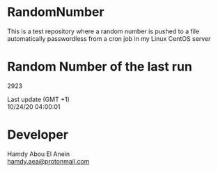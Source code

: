 # RandomNumber    
This is a test repository where a random number is pushed to a file automatically passwordless from a cron job in my Linux CentOS server    
# Random Number of the last run   
2923
      
Last update (GMT +1)    
10/24/20 04:00:01
# Developer    
Hamdy Abou El Anein   
hamdy.aea@protonmail.com
